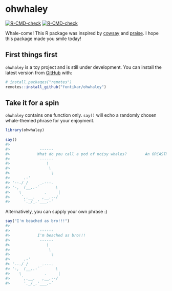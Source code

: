 
<!-- README.md is generated from README.Rmd. Please edit that file -->

# ohwhaley

<!-- badges: start -->

[![R-CMD-check](https://github.com/nicholaskatsaros/ohwhaley/workflows/R-CMD-check/badge.svg)](https://github.com/nicholaskatsaros/ohwhaley/actions)
[![R-CMD-check](https://github.com/nicholaskatsaros/ohwhaley/actions/workflows/R-CMD-check.yaml/badge.svg)](https://github.com/nicholaskatsaros/ohwhaley/actions/workflows/R-CMD-check.yaml)
<!-- badges: end -->

Whale-come! This R package was inspired by
[cowsay](https://github.com/sckott/cowsay) and
[praise](https://github.com/rladies/praise). I hope this package made
you smile today!

## First things first

`ohwhaley` is a toy project and is still under development. You can
install the latest version from [GitHub](https://github.com/) with:

``` r
# install.packages("remotes")
remotes::install_github("fontikar/ohwhaley")
```

## Take it for a spin

`ohwhaley` contains one function only. `say()` will echo a randomly
chosen whale-themed phrase for your enjoyment.

``` r
library(ohwhaley)
 
say() 
#> 
#>             ------ 
#>            What do you call a pod of noisy whales?        An ORCASTRA! 
#>             ------ 
#>                \   
#>                 \  
#>                  \
#>      .-'
#> '--./ /     _.---.
#> '-,  (__..-`       \
#>    \          .     |
#>     `,.__.   ,__.--/
#>      '._/_.'___.-`
```

Alternatively, you can supply your own phrase :)

``` r
say("I'm beached as bro!!!")
#> 
#>             ------ 
#>            I'm beached as bro!!! 
#>             ------ 
#>                \   
#>                 \  
#>                  \
#>      .-'
#> '--./ /     _.---.
#> '-,  (__..-`       \
#>    \          .     |
#>     `,.__.   ,__.--/
#>      '._/_.'___.-`
```
